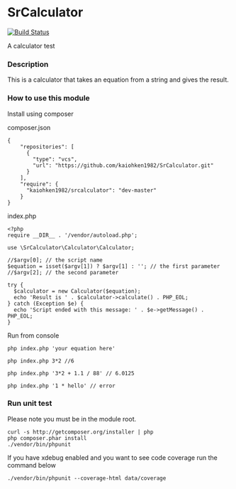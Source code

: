 SrCalculator
============

[![Build Status](https://travis-ci.org/kaiohken1982/SrCalculator.svg)](https://travis-ci.org/kaiohken1982/SrCalculator)

A calculator test

### Description

This is a calculator that takes an equation from a string and gives the result.

### How to use this module 

Install using composer

composer.json
```
{
    "repositories": [
      {
        "type": "vcs",
        "url": "https://github.com/kaiohken1982/SrCalculator.git"
      }
    ],
    "require": {
      "kaiohken1982/srcalculator": "dev-master"
    }
}
```

index.php
```
<?php 
require __DIR__ . '/vendor/autoload.php';

use \SrCalculator\Calculator\Calculator;

//$argv[0]; // the script name
$equation = isset($argv[1]) ? $argv[1] : ''; // the first parameter
//$argv[2]; // the second parameter

try {
  $calculator = new Calculator($equation);
  echo 'Result is ' . $calculator->calculate() . PHP_EOL;
} catch (Exception $e) {
  echo 'Script ended with this message: ' . $e->getMessage() . PHP_EOL;
}
```

Run from console
```
php index.php 'your equation here'

php index.php 3*2 //6

php index.php '3*2 + 1.1 / 88' // 6.0125

php index.php '1 * hello' // error
```

### Run unit test 

Please note you must be in the module root. 

``` 
curl -s http://getcomposer.org/installer | php 
php composer.phar install 
./vendor/bin/phpunit 
``` 

If you have xdebug enabled and you want to see 
code coverage run the command below

``` 
./vendor/bin/phpunit --coverage-html data/coverage 
```
